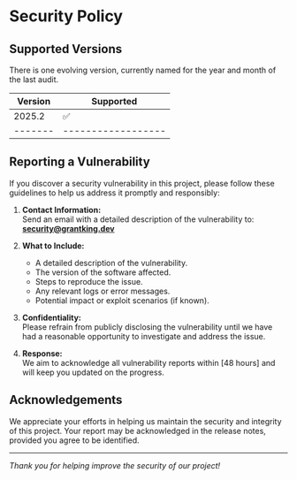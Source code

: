 # Security Policy

## Supported Versions

There is one evolving version, currently named for the year and month of the last audit.

| Version | Supported          |
| ------- | ------------------ |
| 2025.2   | :white_check_mark: |
| ------- | ------------------ |

## Reporting a Vulnerability

If you discover a security vulnerability in this project, please follow these guidelines to help us address it promptly and responsibly:

1. **Contact Information:**  
   Send an email with a detailed description of the vulnerability to:  
   **[security@grantking.dev](mailto:security@grantking.dev)**  

2. **What to Include:**  
   - A detailed description of the vulnerability.
   - The version of the software affected.
   - Steps to reproduce the issue.
   - Any relevant logs or error messages.
   - Potential impact or exploit scenarios (if known).

3. **Confidentiality:**  
   Please refrain from publicly disclosing the vulnerability until we have had a reasonable opportunity to investigate and address the issue.

4. **Response:**  
   We aim to acknowledge all vulnerability reports within [48 hours] and will keep you updated on the progress.  

## Acknowledgements

We appreciate your efforts in helping us maintain the security and integrity of this project. Your report may be acknowledged in the release notes, provided you agree to be identified.

---

*Thank you for helping improve the security of our project!*
